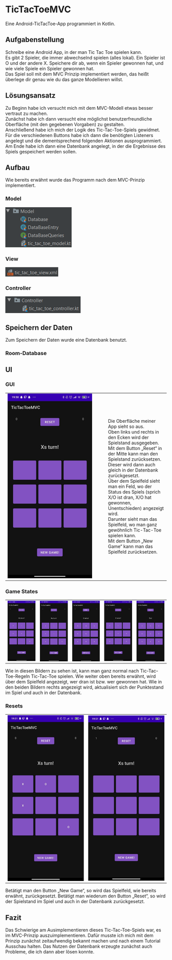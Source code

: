 # TicTacToeMVC
Eine Android-TicTacToe-App programmiert in Kotlin.


## Aufgabenstellung
Schreibe eine Android App, in der man Tic Tac Toe spielen kann.</br>
Es gibt 2 Spieler, die immer abwechselnd spielen (alles lokal). Ein Spieler ist O und der andere X. Speichere dir ab, wenn ein Spieler gewonnen hat, und wie viele Spiele ein Spieler gewonnen hat.</br>
Das Spiel soll mit dem MVC Prinzip implementiert werden, das heißt überlege dir genau wie du das ganze Modellieren willst.


## Lösungsansatz
Zu Beginn habe ich versucht mich mit dem MVC-Modell etwas besser vertraut zu machen.</br>
Zunächst habe ich dann versucht eine möglichst benutzerfreundliche Oberfläche (mit den gegebenen Vorgaben) zu gestalten.</br>
Anschließend habe ich mich der Logik des Tic-Tac-Toe-Spiels gewidmet.</br>
Für die verschiedenen Buttons habe ich dann die benötigten Listeners angelegt und die dementsprechend folgenden Aktionen ausprogrammiert.</br>
Am Ende habe ich dann eine Datenbank angelegt, in der die Ergebnisse des Spiels gespeichert werden sollen.

## Aufbau
Wie bereits erwähnt wurde das Programm nach dem MVC-Prinzip implementiert.

### Model
<img src="readmeDocs/model.png">

### View
<img src="readmeDocs/view.png">

### Controller
<img src="readmeDocs/controller.png">


## Speichern der Daten
Zum Speichern der Daten wurde eine Datenbank benutzt.

### Room-Database

## UI

### GUI
<table>
  <tr>
    <td width="300" height="576">
      <img src="readmeDocs/ui.png" width="264" height="576">
    </td>
    <td>
      Die Oberfläche meiner App sieht so aus.</br>
      Oben links und rechts in den Ecken wird der Spielstand ausgegeben. Mit dem Button „Reset“ in der Mitte kann man den Spielstand zurücksetzen. Dieser wird dann auch gleich in der Datenbank zurückgesetzt.</br>
      Über dem Spielfeld sieht man ein Feld, wo der Status des Spiels (sprich X/O ist dran, X/O hat gewonnen, Unentschieden) angezeigt wird.</br>
      Darunter sieht man das Spielfeld, wo man ganz gewöhnlich Tic-Tac-Toe spielen kann.</br>
      Mit dem Button „New Game“ kann man das Spielfeld zurücksetzen.
    </td>
  </tr>
</table>
  
### Game States
<table>
  <tr>
    <td width="20%">
      <img src="readmeDocs/oturn.png">
    </td>
    <td width="20%">
      <img src="readmeDocs/xturn.png">
    </td>
    <td width="20%">
      <img src="readmeDocs/owin.png">
    </td>
    <td width="20%">
      <img src="readmeDocs/xwin.png">
    </td>
    <td width="20%">
      <img src="readmeDocs/temp.png">
    </td>
  </tr>
</table>
Wie in diesen Bildern zu sehen ist, kann man ganz normal nach Tic-Tac-Toe-Regeln Tic-Tac-Toe spielen. Wie weiter oben bereits erwähnt, wird über dem Spielfeld angezeigt, wer dran ist bzw. wer gewonnen hat. Wie in den beiden Bildern rechts angezeigt wird, aktualisiert sich der Punktestand im Spiel und auch in der Datenbank.

### Resets
<table>
  <tr>
    <td width="50%">
      <img src="readmeDocs/resetscore.png">
    </td>
    <td width="50%">
      <img src="readmeDocs/resetgame.png">
    </td>
  </tr>
</table>
Betätigt man den Button „New Game“, so wird das Spielfeld, wie bereits erwähnt, zurückgesetzt.
Betätigt man wiederum den Button „Reset“, so wird der Spielstand im Spiel und auch in der Datenbank zurückgesetzt.


## Fazit
Das Schwierige am Ausimplementieren dieses Tic-Tac-Toe-Spiels war, es im MVC-Prinzip auszuimplementieren. Dafür musste ich mich mit dem Prinzip zunächst zeitaufwendig bekannt machen und nach einem Tutorial Ausschau halten.
Das Nutzen der Datenbank erzeugte zunächst auch Probleme, die ich dann aber lösen konnte.
